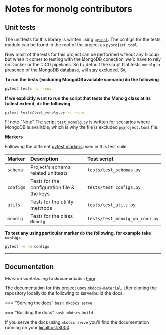 # Notes for monolg contributors

## Unit tests

The unittests for this library is written using [`pytest`](https://docs.pytest.org/). The configs for the tests module can be found in the root of the project as `pyproject.toml`.

Now most of the tests for this project can be performed without any hiccup, but when it comes to testing with the MongoDB conection, we'd have to rely on Docker
or the CICD pipelines. So by default the script that tests `monolg` in presence of the MongoDB database, will stay excluded. So,

**To run the tests (excluding MongoDB available scenario) do the following**

```bash
pytest tests -v --cov
```

**If we explicitly want to run the script that tests the Monolg class at its fullest extend, do the following**

```bash
pytest tests/test_monolg.py -v --cov
```

!!! note "Note"
    The script `test_monolg.py` is written for scenarios where MongoDB is available, which is why the file is excluded `pyproject.toml` file.

__Markers__

Following the different [pytest markers](https://docs.pytest.org/en/7.1.x/example/markers.html) used in this test suite.

|Marker|Description|Test script|
|:-----|:----------|:----------|
|`schema`|Project's schema related unittests|`tests/test_schemas.py`|
|`configs`|Tests for the configuration file & the keys|`tests/test_configs.py`|
|`utils`|Tests for the utility metthods|`tests/test_utils.py`|
|`monolg`|Tests for the class `Monolg`|`tests/test_monolg_wo_conn.py`|

**To test any using particular marker do the following, for example take `configs`**

```bash
pytest -v -m configs
```

--- 

## Documentation

More on contributing to documentation [here](https://github.com/Mukhopadhyay/monolg/blob/master/CONTRIBUTING.md#write-documentation)

The documentation for this project uses `mkdocs-material`, after cloning the repository locally do the following to serve/build the docs.

=== "Serving the docs"
    ```bash
    mkdocs serve
    ```

=== "Building the docs"
    ```bash
    mkdocs build
    ```

If you serve the docs using `mkdocs serve` you'll find the documentation running on your [localhost:8000](http://localhost:8000).
